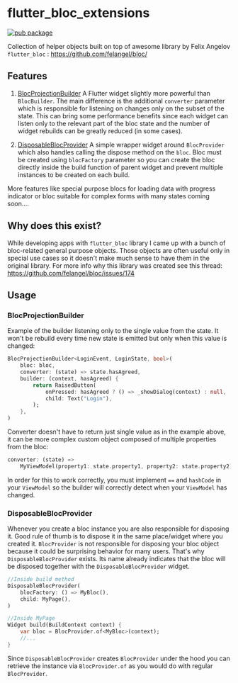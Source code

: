 # flutter_bloc_extensions

[![pub package](https://img.shields.io/pub/v/flutter_bloc_extensions.svg)](https://pub.dartlang.org/packages/flutter_bloc_extensions)

Collection of helper objects built on top of awesome library by Felix Angelov `flutter_bloc` : https://github.com/felangel/bloc/

## Features
1. [BlocProjectionBuilder](#blocProjectionBuilder)
A Flutter widget slightly more powerful than `BlocBuilder`. The main difference is the additional `converter` parameter which is responsible for listening on changes only on the subset of the state. This can bring some performance benefits since each widget can listen only to the relevant part of the bloc state and the number of widget rebuilds can be greatly reduced (in some cases). 

2. [DisposableBlocProvider](#disposableBlocProvider)
A simple wrapper widget around `BlocProvider` which also handles calling the dispose method on the `bloc`. Bloc must be created using `blocFactory` parameter so you can create the bloc directly inside the build function of parent widget and prevent multiple instances to be created on each build.

More features like special purpose blocs for loading data with progress indicator or bloc suitable for complex forms with many states coming soon....

## Why does this exist?
While developing apps with `flutter_bloc` library I came up with a bunch of bloc-related general purpose objects. Those objects are often useful only in special use cases so it doesn't make much sense to have them in the original library. For more info why this library was created see this thread: https://github.com/felangel/bloc/issues/174

## Usage

### BlocProjectionBuilder
Example of the builder listening only to the single value from the state. It won't be rebuild every time new state is emitted but only when this value is changed:
```dart
BlocProjectionBuilder<LoginEvent, LoginState, bool>(
    bloc: bloc,
    converter: (state) => state.hasAgreed,
    builder: (context, hasAgreed) {
        return RaisedButton(
            onPressed: hasAgreed ? () => _showDialog(context) : null,
            child: Text("Login"),
        );
    },
)
```
Converter doesn't have to return just single value as in the example above, it can be more complex custom object composed of multiple properties from the bloc:
```dart
converter: (state) => 
    MyViewModel(property1: state.property1, property2: state.property2),
```
In order for this to work correctly, you must implement `==` and `hashCode` in your `ViewModel` so the builder will correctly detect when your `ViewModel` has changed.

### DisposableBlocProvider
Whenever you create a bloc instance you are also responsible for disposing it. Good rule of thumb is to dispose it in the same place/widget where you created it. `BlocProvider` is not responsible for disposing your bloc object because it could be surprising behavior for many users. That's why `DisposableBlocProvider` exists. Its name already indicates that the bloc will be disposed together with the `DisposableBlocProvider` widget.

```dart
//Inside build method
DisposableBlocProvider(
    blocFactory: () => MyBloc(),
    child: MyPage(),
)

//Inside MyPage
Widget build(BuildContext context) {
    var bloc = BlocProvider.of<MyBloc>(context);
    //...
}
```
Since `DisposableBlocProvider` creates `BlocProvider` under the hood you can retrieve the instance via `BlocProvider.of` as you would do with regular `BlocProvider`.


